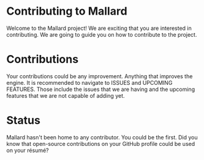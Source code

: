 # Contributing to Mallard

Welcome to the Mallard project! We are exciting that you are interested in contributing. We are going to guide you on how to contribute to the project.

# Contributions

Your contributions could be any improvement. Anything that improves the engine.
It is recommended to navigate to ISSUES and UPCOMING FEATURES.
Those include the issues that we are having and the upcoming features that we are not capable of adding yet.

# Status

Mallard hasn't been home to any contributor. You could be the first.
Did you know that open-source contributions on your GitHub profile could be used on your résumé?
